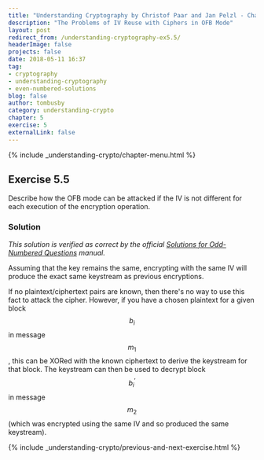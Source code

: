 ```yaml
---
title: "Understanding Cryptography by Christof Paar and Jan Pelzl - Chapter 5 Solutions - Ex5.5"
description: "The Problems of IV Reuse with Ciphers in OFB Mode"
layout: post
redirect_from: /understanding-cryptography-ex5.5/
headerImage: false
projects: false
date: 2018-05-11 16:37
tag:
- cryptography
- understanding-cryptography
- even-numbered-solutions
blog: false
author: tombusby
category: understanding-crypto
chapter: 5
exercise: 5
externalLink: false
---
```


{% include _understanding-crypto/chapter-menu.html %}

## Exercise 5.5

Describe how the OFB mode can be attacked if the IV is not different for each execution of the encryption operation.

### Solution

*This solution is verified as correct by the official [Solutions for Odd-Numbered Questions](http://wiki.crypto.rub.de/Buch/en/download/Understanding_Cryptography_Odd_Solutions.pdf) manual.*

Assuming that the key remains the same, encrypting with the same IV will produce the exact same keystream as previous encryptions.

If no plaintext/ciphertext pairs are known, then there's no way to use this fact to attack the cipher. However, if you have a chosen plaintext for a given block $$b_i$$ in message $$m_1$$, this can be XORed with the known ciphertext to derive the keystream for that block. The keystream can then be used to decrypt block $$b_i^\prime$$ in message $$m_2$$ (which was encrypted using the same IV and so produced the same keystream).

{% include _understanding-crypto/previous-and-next-exercise.html %}
